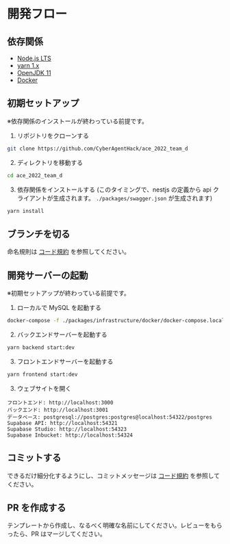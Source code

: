 # 開発フロー

## 依存関係

- [Node.js LTS](https://nodejs.org/en/)
- [yarn 1.x](https://yarnpkg.com/)
- [OpenJDK 11](https://openjdk.java.net/install/)
- [Docker](https://www.docker.com/)

## 初期セットアップ

※依存関係のインストールが終わっている前提です。

1. リポジトリをクローンする

```bash
git clone https://github.com/CyberAgentHack/ace_2022_team_d
```

2. ディレクトリを移動する

```bash
cd ace_2022_team_d
```

3. 依存関係をインストールする (このタイミングで、nestjs の定義から api クライアントが生成されます。 `./packages/swagger.json` が生成されます)

```bash
yarn install
```

## ブランチを切る

命名規則は [コード規約](code_convention.md#ブランチ) を参照してください。

## 開発サーバーの起動

※初期セットアップが終わっている前提です。

1. ローカルで MySQL を起動する

```bash
docker-compose -f ./packages/infrastructure/docker/docker-compose.local.yml up -d mysql
```

2. バックエンドサーバーを起動する

```bash
yarn backend start:dev
```

3. フロントエンドサーバーを起動する

```bash
yarn frontend start:dev
```

3. ウェブサイトを開く

```
フロントエンド: http://localhost:3000
バックエンド: http://localhost:3001
データベース: postgresql://postgres:postgres@localhost:54322/postgres
Supabase API: http://localhost:54321
Supabase Studio: http://localhost:54323
Supabase Inbucket: http://localhost:54324
```

## コミットする

できるだけ細分化するようにし、コミットメッセージは [コード規約](code_convention.md#コミット) を参照してください。

## PR を作成する

テンプレートから作成し、なるべく明確な名前にしてください。レビューをもらったら、PR はマージしてください。
